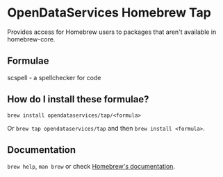 # OpenDataServices Homebrew Tap

Provides access for Homebrew users to packages that aren't available in homebrew-core. 

## Formulae

scspell - a spellchecker for code

## How do I install these formulae?
`brew install opendataservices/tap/<formula>`

Or `brew tap opendataservices/tap` and then `brew install <formula>`.

## Documentation
`brew help`, `man brew` or check [Homebrew's documentation](https://docs.brew.sh).
